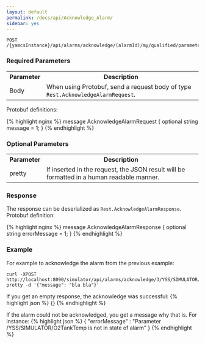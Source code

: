 ```yaml
---
layout: default
permalink: /docs/api/Acknowledge_Alarm/
sidebar: yes
---
```


```
POST /{yamcsInstance}/api/alarms/acknowledge/(alarmId)/my/qualified/parameter/name
```


### Required Parameters

<table class="inline">
    <tr><th>Parameter</th><th>Description</th></tr>
     <tr><td>Body</td><td>When using Protobuf, send a request body of type <code>Rest.AcknowledgeAlarmRequest</code>. </td></tr>
</table>

Protobuf definitions:

{% highlight nginx %}
message AcknowledgeAlarmRequest {
   optional string message = 1;
}
{% endhighlight %}

### Optional Parameters

<table class="inline">
    <tr><th>Parameter</th><th>Description</th></tr>
     <tr><td>pretty</td><td>If inserted in the request, the JSON result will be formatted in a human readable manner.</td></tr>
</table>

### Response



The response can be deserialized as `Rest.AcknowledgeAlarmResponse`.
Protobuf definition:

{% highlight nginx %}
message AcknowledgeAlarmResponse {
   optional string errorMessage = 1;
}
{% endhighlight %}

### Example


For example to acknowledge the alarm from the previous example:

```
curl -XPOST http://localhost:8090/simulator/api/alarms/acknowledge/3/YSS/SIMULATOR/O2TankTemp?pretty -d '{"message": "bla bla"}'
```

If you get an empty response, the acknowledge was successful:
{% highlight json %}
{}
{% endhighlight %}

If the alarm could not be acknowledged, you get a message why that is. For instance:
{% highlight json %}
{
  "errorMessage" : "Parameter /YSS/SIMULATOR/O2TankTemp is not in state of alarm"
}
{% endhighlight %}


